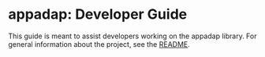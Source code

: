 # appadap: Developer Guide

This guide is meant to assist developers working on the appadap library. For general information about the
project, see the [README](../README.md).
